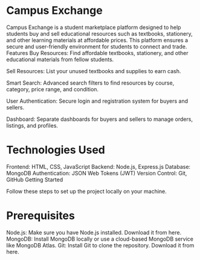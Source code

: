 # Campus Exchange
Campus Exchange is a student marketplace platform designed to help students buy and sell educational resources such as textbooks, stationery, and other learning materials at affordable prices. This platform ensures a secure and user-friendly environment for students to connect and trade.
Features
Buy Resources: Find affordable textbooks, stationery, and other educational materials from fellow students.

Sell Resources: List your unused textbooks and supplies to earn cash.

Smart Search: Advanced search filters to find resources by course, category, price range, and condition.

User Authentication: Secure login and registration system for buyers and sellers.

Dashboard: Separate dashboards for buyers and sellers to manage orders, listings, and profiles.

# Technologies Used
Frontend: HTML, CSS, JavaScript
Backend: Node.js, Express.js
Database: MongoDB
Authentication: JSON Web Tokens (JWT)
Version Control: Git, GitHub
Getting Started

Follow these steps to set up the project locally on your machine.
# Prerequisites
Node.js: Make sure you have Node.js installed. Download it from here.
MongoDB: Install MongoDB locally or use a cloud-based MongoDB service like MongoDB Atlas.
Git: Install Git to clone the repository. Download it from here.
